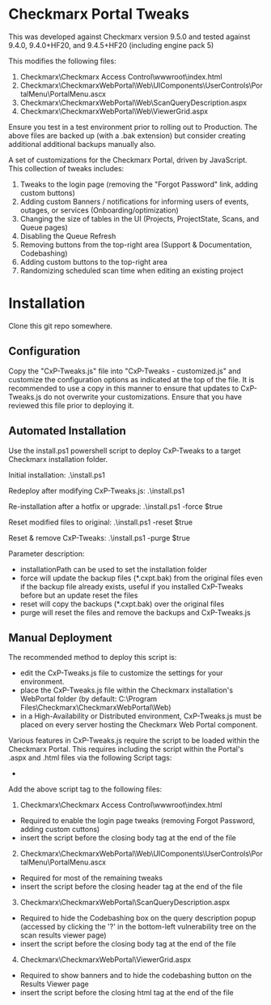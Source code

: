 # Checkmarx Portal Tweaks

This was developed against Checkmarx version 9.5.0 and tested against 9.4.0, 9.4.0+HF20, and 9.4.5+HF20 (including engine pack 5)

This modifies the following files:
1. Checkmarx\Checkmarx Access Control\wwwroot\index.html
2. Checkmarx\CheckmarxWebPortal\Web\UIComponents\UserControls\PortalMenu\PortalMenu.ascx
3. Checkmarx\CheckmarxWebPortal\Web\ScanQueryDescription.aspx
4. Checkmarx\CheckmarxWebPortal\Web\ViewerGrid.aspx

Ensure you test in a test environment prior to rolling out to Production. The above files are backed up (with a .bak extension) but consider creating additional additional backups manually also.

A set of customizations for the Checkmarx Portal, driven by JavaScript. This collection of tweaks includes:
1. Tweaks to the login page (removing the "Forgot Password" link, adding custom buttons)
2. Adding custom Banners / notifications for informing users of events, outages, or services (Onboarding/optimization)
3. Changing the size of tables in the UI (Projects, ProjectState, Scans, and Queue pages)
4. Disabling the Queue Refresh
5. Removing buttons from the top-right area (Support & Documentation, Codebashing)
6. Adding custom buttons to the top-right area
7. Randomizing scheduled scan time when editing an existing project

# Installation

Clone this git repo somewhere.

## Configuration

Copy the "CxP-Tweaks.js" file into "CxP-Tweaks - customized.js" and customize the configuration options as indicated at the top of the file. It is recommended to use a copy in this manner to ensure that updates to CxP-Tweaks.js do not overwrite your customizations.
Ensure that you have reviewed this file prior to deploying it.

## Automated Installation

Use the install.ps1 powershell script to deploy CxP-Tweaks to a target Checkmarx installation folder.

Initial installation: .\install.ps1

Redeploy after modifying CxP-Tweaks.js: .\install.ps1

Re-installation after a hotfix or upgrade: .\install.ps1 -force $true

Reset modified files to original: .\install.ps1 -reset $true

Reset & remove CxP-Tweaks: .\install.ps1 -purge $true

Parameter description:
 - installationPath can be used to set the installation folder
 - force will update the backup files (\*.cxpt.bak) from the original files even if the backup file already exists, useful if you installed CxP-Tweaks before but an update reset the files
 - reset will copy the backups (\*.cxpt.bak) over the original files
 - purge will reset the files and remove the backups and CxP-Tweaks.js

## Manual Deployment

The recommended method to deploy this script is:
- edit the CxP-Tweaks.js file to customize the settings for your environment.
- place the CxP-Tweaks.js file within the Checkmarx installation's WebPortal folder (by default: C:\Program Files\Checkmarx\CheckmarxWebPortal\Web\)
 - in a High-Availability or Distributed environment, CxP-Tweaks.js must be placed on every server hosting the Checkmarx Web Portal component.


Various features in CxP-Tweaks.js require the script to be loaded within the Checkmarx Portal. This requires including the script within the Portal's .aspx and .html files via the following Script tags:

- <script type="text/javascript" src="/CxWebClient/CxP-Tweaks.js" defer></script>

Add the above script tag to the following files:
1. Checkmarx\Checkmarx Access Control\wwwroot\index.html
  - Required to enable the login page tweaks (removing Forgot Password, adding custom cuttons)
  - insert the script before the closing body tag at the end of the file
2. Checkmarx\CheckmarxWebPortal\Web\UIComponents\UserControls\PortalMenu\PortalMenu.ascx
  - Required for most of the remaining tweaks
  - insert the script before the closing header tag at the end of the file
3. Checkmarx\CheckmarxWebPortal\ScanQueryDescription.aspx
  - Required to hide the Codebashing box on the query description popup (accessed by clicking the '?' in the bottom-left vulnerability tree on the scan results viewer page)
  - insert the script before the closing body tag at the end of the file
4. Checkmarx\CheckmarxWebPortal\ViewerGrid.aspx
  - Required to show banners and to hide the codebashing button on the Results Viewer page
  - insert the script before the closing html tag at the end of the file
